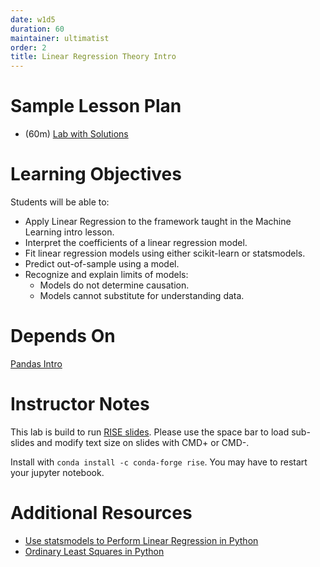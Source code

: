 ```yaml
---
date: w1d5
duration: 60
maintainer: ultimatist
order: 2
title: Linear Regression Theory Intro
---
```


# Sample Lesson Plan

- (60m) [Lab with Solutions](Linear%20Regression%20Theory%20Intro%20Solutions.ipynb)

# Learning Objectives

Students will be able to:
- Apply Linear Regression to the framework taught in the Machine Learning intro lesson.
- Interpret the coefficients of a linear regression model.
- Fit linear regression models using either scikit-learn or statsmodels.
- Predict out-of-sample using a model.
- Recognize and explain limits of models:
  * Models do not determine causation.
  * Models cannot substitute for understanding data.

# Depends On

[Pandas Intro](https://github.com/thisismetis/dscurriculum_gamma/tree/master/curriculum/project-01/pandas-intro)

# Instructor Notes

This lab is build to run [RISE slides](https://github.com/damianavila/RISE). Please use the space bar to load sub-slides and modify text size on slides with CMD+ or CMD-.

Install with `conda install -c conda-forge rise`. You may have to restart your jupyter notebook.

# Additional Resources
- [Use statsmodels to Perform Linear Regression in Python](https://datatofish.com/statsmodels-linear-regression/)
- [Ordinary Least Squares in Python](https://blog.datarobot.com/ordinary-least-squares-in-python)
